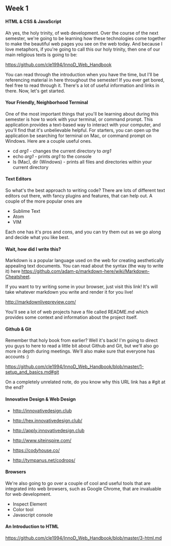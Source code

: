 ## Week 1

#### HTML & CSS & JavaScript
Ah yes, the holy trinity, of web development. Over the course of the next semester, we're going to be learning how these technologies come together to make the beautiful web pages you see on the web today. And because I love metaphors, if you're going to call this our holy trinity, then one of our main religious texts is going to be:

<https://github.com/cle1994/InnoD_Web_Handbook>

You can read through the introduction when you have the time, but I'll be referencing material in here throughout the semester! If you ever get bored, feel free to read through it. There's a lot of useful information and links in there. Now, let's get started.

#### Your Friendly, Neighborhood Terminal
One of the most important things that you'll be learning about during this semester is how to work with your terminal, or command prompt. This application provides a text-based way to interact with your computer, and you'll find that it's unbelievable helpful. For starters, you can open up the application be searching for terminal on Mac, or command prompt on Windows. Here are a couple useful ones.

* cd _arg1_ - changes the current directory to _arg1_
* echo _arg1_ - prints _arg1_ to the console
* ls (Mac), dir (Windows) - prints all files and directories within your current directory

#### Text Editors
So what's the best approach to writing code? There are lots of different text editors out there, with fancy plugins and features, that can help out. A couple of the more popular ones are

* Sublime Text
* Atom
* VIM

Each one has it's pros and cons, and you can try them out as we go along and decide what you like best.

#### Wait, how did I write this?
Markdown is a popular language used on the web for creating aesthetically appealing text documents. You can read about the syntax (the way to write it) here <https://github.com/adam-p/markdown-here/wiki/Markdown-Cheatsheet>.

If you want to try writing some in your browser, just visit this link! It's will take whatever markdown you write and render it for you live!

<http://markdownlivepreview.com/>

You'll see a lot of web projects have a file called README.md which provides some context and information about the project itself.

#### Github & Git

Remember that holy book from earlier? Well it's back! I'm going to direct you guys to here to read a little bit about Github and Git, but we'll also go more in depth during meetings. We'll also make sure that everyone has accounts :)

<https://github.com/cle1994/InnoD_Web_Handbook/blob/master/1-setup_and_basics.md#git>

On a completely unrelated note, do you know why this URL link has a #git at the end?

#### Innovative Design & Web Design
* <http://innovativedesign.club>
* <http://hex.innovativedesign.club/>
* <http://apply.innovativedesign.club>

* <http://www.siteinspire.com/>
* <https://codyhouse.co/>
* <http://tympanus.net/codrops/>


#### Browsers

We're also going to go over a couple of cool and useful tools that are integrated into web browsers, such as Google Chrome, that are invaluable for web development.

* Inspect Element
* Color tool
* Javascript console

#### An Introduction to HTML

<https://github.com/cle1994/InnoD_Web_Handbook/blob/master/3-html.md>
